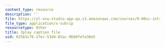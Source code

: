 ```yaml
---
content_type: resource
description: ''
file: https://ol-ocw-studio-app-qa.s3.amazonaws.com/courses/9-00sc-introduction-to-psychology-fall-2011/025b3c7627ec53d485ac9bb0fefa38e5_2fbrl6WoIyo.vtt
file_type: application/x-subrip
resourcetype: Other
title: 3play caption file
uid: 025b3c76-27ec-53d4-85ac-9bb0fefa38e5
---
```

